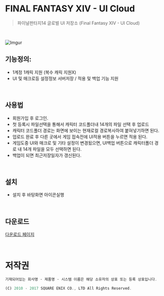# FINAL FANTASY XIV - UI Cloud
> 파이널판타지14 글로벌 UI 저장소 (Final Fantasy XIV - UI Cloud)
<br/>

![Imgur](https://i.imgur.com/JD330Qn.png)

## 기능정의:

 * 1계정 1캐릭 지원 (복수 캐릭 지원X)
 * UI 및 매크로등 설정정보 서버저장 / 적용 및 백업 기능 지원

<br/>

## 사용법
 * 회원가입 후 로그인.
 * 첫 등록시 파일선택을 통해서 캐릭터 코드폴더내 14개의 파일 선택 후 업로드
 * 캐릭터 코드폴더 경로는 화면에 보이는 현재로컬 경로복사하여 붙혀넣기하면 된다.
 * 업로드 완료 후 다른 곳에서 게임 접속전에 UI적용 버튼을 누르면 적용 된다.
 * 게임도중 UI와 매크로 및 기타 설정이 변경됬으면, UI백업 버튼으로 캐릭터폴더 경로 내 14개 파일을 모두 선택하면 된다.
 * 백업이 되면 최근저장일자가 갱신된다.
 
<br/>

## 설치
 * 설치 후 바탕화면 아이콘실행

<br/>

## 다운로드
[다운로드 페이지](https://github.com/kimyearho/ffxivclound/releases)

<br/>

# 저작권
```javascript
기재되어있는 회사명 · 제품명 · 시스템 이름은 해당 소유자의 상표 또는 등록 상표입니다.

(C) 2010 - 2017 SQUARE ENIX CO., LTD All Rights Reserved.
